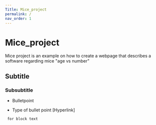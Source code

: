 ```yaml
---
Title: Mice_project
permalink: /
nav_order: 1
---
```


# Mice_project

Mice project is an example on how to create a webpage that describes a software regarding mice "age vs number"

## Subtitle

### Subsubtitle

+ Bulletpoint
* Type of bullet point
[Hyperlink] 
```
 for block text
```
